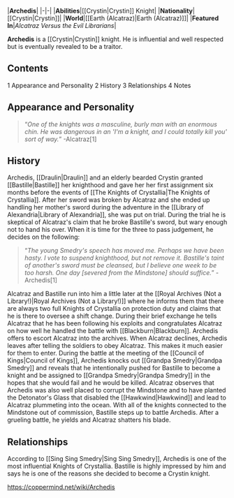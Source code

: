 |**Archedis**|
|-|-|
|**Abilities**|[[Crystin\|Crystin]] Knight|
|**Nationality**|[[Crystin\|Crystin]]|
|**World**|[[Earth (Alcatraz)\|Earth (Alcatraz)]]|
|**Featured In**|*Alcatraz Versus the Evil Librarians*|

**Archedis** is a [[Crystin\|Crystin]] knight. He is influential and well respected but is eventually revealed to be a traitor.

## Contents

1 Appearance and Personality
2 History
3 Relationships
4 Notes


## Appearance and Personality
>“*One of the knights was a masculine, burly man with an enormous chin. He was dangerous in an 'I'm a knight, and I could totally kill you' sort of way.*”
\-Alcatraz[1]


## History
Archedis, [[Draulin\|Draulin]] and an elderly bearded Crystin granted [[Bastille\|Bastille]] her knighthood and gave her her first assignment six months before the events of [[The Knights of Crystallia\|The Knights of Crystallia]]. After her sword was broken by Alcatraz and she ended up handling her mother's sword during the adventure in the [[Library of Alexandria\|Library of Alexandria]], she was put on trial. During the trial he is skeptical of Alcatraz's claim that he broke Bastille's sword, but wary enough not to hand his over. When it is time for the three to pass judgement, he decides on the following:

>“*The young Smedry's speech has moved me. Perhaps we have been hasty. I vote to suspend knighthood, but not remove it. Bastille's taint of another's sword must be cleansed, but I believe one week to be too harsh. One day [severed from the Mindstone] should suffice.*”
\-Archedis[1]


Alcatraz and Bastille run into him a little later at the [[Royal Archives (Not a Library!)\|Royal Archives (Not a Library!)]] where he informs them that there are always two full Knights of Crystallia on protection duty and claims that he is there to oversee a shift change. During their brief exchange he tells Alcatraz that he has been following his exploits and congratulates Alcatraz on how well he handled the battle with [[Blackburn\|Blackburn]]. Archedis offers to escort Alcatraz into the archives. When Alcatraz declines, Archedis leaves after telling the soldiers to obey Alcatraz. This makes it much easier for them to enter.
During the battle at the meeting of the [[Council of Kings\|Council of Kings]], Archedis knocks out [[Grandpa Smedry\|Grandpa Smedry]] and reveals that he intentionally pushed for Bastille to become a knight and be assigned to [[Grandpa Smedry\|Grandpa Smedry]] in the hopes that she would fail and he would be killed. Alcatraz observes that Archedis was also well placed to corrupt the Mindstone and to have planted the Detonator's Glass that disabled the [[Hawkwind\|Hawkwind]] and lead to Alcatraz plummeting into the ocean. With all of the knights connected to the Mindstone out of commission, Bastille steps up to battle Archedis. After a grueling battle, he yields and Alcatraz shatters his blade.

## Relationships
According to [[Sing Sing Smedry\|Sing Sing Smedry]], Archedis is one of the most influential Knights of Crystallia. Bastille is highly impressed by him and says he is one of the reasons she decided to become a Crystin knight.



https://coppermind.net/wiki/Archedis